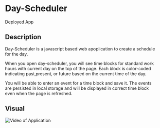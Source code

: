 # Day-Scheduler

[Deployed App](https://devasmi.github.io/Day-Scheduler/)

## Description

Day-Scheduler is a javascript based web apoplication to create a schedule for the day.

When you open day-scheduler, you will see time blocks for standard work hours with current day on the top of the page.
Each block is color-coded indicating past,present, or future based on the current time of the day.

You will be able to enter an event for a time block and save it. The events are persisted in local storage and will be displayed in correct time block even when the page is refreshed.

## Visual

![Video of Application](./Day_Scheduler.gif)
